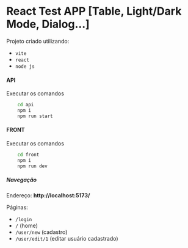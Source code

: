 # React Test APP [Table, Light/Dark Mode, Dialog...]
Projeto criado utilizando:
- `vite`
- `react`
- `node js`

#### API 
Executar os comandos
```sh
    cd api
    npm i
    npm run start
```

#### FRONT 
Executar os comandos
```sh
    cd front
    npm i
    npm run dev
```

##### Navegação
Endereço: **http://localhost:5173/**

Páginas:
- `/login`
- `/` (home)
- `/user/new` (cadastro)
- `/user/edit/1` (editar usuário cadastrado)